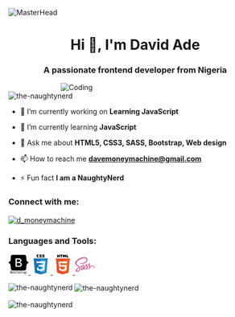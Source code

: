 ![MasterHead](https://camo.githubusercontent.com/48ec00ed4c84e771db4a1db90b56352923a8d644452a32b434d68e97006c9337/68747470733a2f2f63686b736b696c6c732e636f6d2f77702d636f6e74656e742f75706c6f6164732f323032302f30342f504e432d416e696d617465642d42616e6e6572732e676966)
<h1 align="center">Hi 👋, I'm David Ade</h1>
<h3 align="center">A passionate frontend developer from Nigeria</h3>
<img align="right" alt="Coding" width="400" src="https://camo.githubusercontent.com/cae12fddd9d6982901d82580bdf321d81fb299141098ca1c2d4891870827bf17/68747470733a2f2f6d69726f2e6d656469756d2e636f6d2f6d61782f313336302f302a37513379765349765f7430696f4a2d5a2e676966">

<p align="left"> <img src="https://komarev.com/ghpvc/?username=the-naughtynerd&label=Profile%20views&color=0e75b6&style=flat" alt="the-naughtynerd" /> </p>

- 🔭 I’m currently working on **Learning JavaScript**

- 🌱 I’m currently learning **JavaScript**

- 💬 Ask me about **HTML5, CSS3, SASS, Bootstrap, Web design**

- 📫 How to reach me **davemoneymachine@gmail.com**

- ⚡ Fun fact **I am a NaughtyNerd**

<h3 align="left">Connect with me:</h3>
<p align="left">
<a href="https://twitter.com/d_moneymachine" target="blank"><img align="center" src="https://raw.githubusercontent.com/rahuldkjain/github-profile-readme-generator/master/src/images/icons/Social/twitter.svg" alt="d_moneymachine" height="30" width="40" /></a>
</p>

<h3 align="left">Languages and Tools:</h3>
<p align="left"> <a href="https://getbootstrap.com" target="_blank" rel="noreferrer"> <img src="https://raw.githubusercontent.com/devicons/devicon/master/icons/bootstrap/bootstrap-plain-wordmark.svg" alt="bootstrap" width="40" height="40"/> </a> <a href="https://www.w3schools.com/css/" target="_blank" rel="noreferrer"> <img src="https://raw.githubusercontent.com/devicons/devicon/master/icons/css3/css3-original-wordmark.svg" alt="css3" width="40" height="40"/> </a> <a href="https://www.w3.org/html/" target="_blank" rel="noreferrer"> <img src="https://raw.githubusercontent.com/devicons/devicon/master/icons/html5/html5-original-wordmark.svg" alt="html5" width="40" height="40"/> </a> <a href="https://sass-lang.com" target="_blank" rel="noreferrer"> <img src="https://raw.githubusercontent.com/devicons/devicon/master/icons/sass/sass-original.svg" alt="sass" width="40" height="40"/> </a> </p>

<p><img align="left" src="https://github-readme-stats.vercel.app/api/top-langs?username=the-naughtynerd&show_icons=true&locale=en&layout=compact" alt="the-naughtynerd" /></p>

<p>&nbsp;<img align="center" src="https://github-readme-stats.vercel.app/api?username=the-naughtynerd&show_icons=true&locale=en" alt="the-naughtynerd" /></p>

<p><img align="center" src="https://github-readme-streak-stats.herokuapp.com/?user=the-naughtynerd&" alt="the-naughtynerd" /></p>
